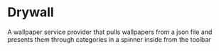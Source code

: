 # Drywall
A wallpaper service provider that pulls wallpapers from a json file and presents them through categories in a spinner inside from the toolbar
